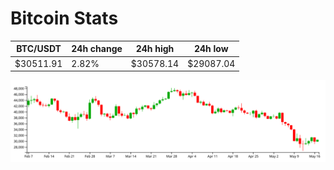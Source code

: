 # Bitcoin Stats

BTC/USDT|24h change|24h high|24h low|
|---|---|---|---|
|$30511.91|2.82%|$30578.14|$29087.04|

<img src="./chart.svg">
